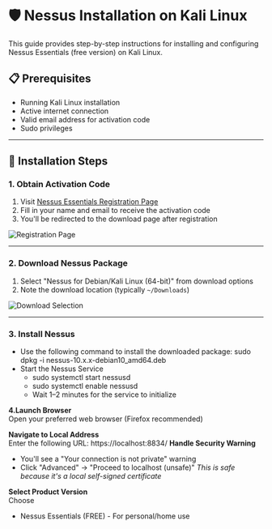 # 🛡️ Nessus Installation on Kali Linux

This guide provides step-by-step instructions for installing and configuring Nessus Essentials (free version) on Kali Linux.

## 📋 Prerequisites
- Running Kali Linux installation 
- Active internet connection
- Valid email address for activation code
- Sudo privileges

---

## 🚀 Installation Steps

### 1. Obtain Activation Code
1. Visit [Nessus Essentials Registration Page](https://www.tenable.com/products/nessus/nessus-essentials)
2. Fill in your name and email to receive the activation code
3. You'll be redirected to the download page after registration

![Registration Page](https://github.com/user-attachments/assets/ccb1a710-0837-4d62-9ad8-7024953325e7)

---

### 2. Download Nessus Package
1. Select "Nessus for Debian/Kali Linux (64-bit)" from download options
2. Note the download location (typically `~/Downloads`)

![Download Selection](https://github.com/user-attachments/assets/962dadf6-eee5-4272-9646-c4c3fa9e6daf)

---

### 3. Install Nessus
- Use the following command to install the downloaded package:
sudo dpkg -i nessus-10.x.x-debian10_amd64.deb
- Start the Nessus Service
  - sudo systemctl start nessusd
  - sudo systemctl enable nessusd
  - Wait 1–2 minutes for the service to initialize



 **4.Launch Browser**  
   Open your preferred web browser (Firefox recommended)

**Navigate to Local Address**  
   Enter the following URL: https://localhost:8834/
 **Handle Security Warning**  
- You'll see a "Your connection is not private" warning
- Click "Advanced" → "Proceed to localhost (unsafe)"
*This is safe because it's a local self-signed certificate*

**Select Product Version**  
Choose 
+ Nessus Essentials (FREE) - For personal/home use



